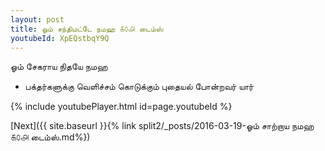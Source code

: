 ```yaml
---
layout: post
title: ஓம் சந்திமட்டே நமஹ ௧௦௮ டைம்ஸ்
youtubeId: XpEQstbqY9Q
---
```

 
 
 ஓம் சேகராய நிதயே நமஹ  
 
 -  பக்தர்களுக்கு வெளிச்சம் கொடுக்கும் புதையல் போன்றவர் யார் 
 
  
 
  
 
 
 
 
 
 


{% include youtubePlayer.html id=page.youtubeId %}
 
[Next]({{ site.baseurl }}{% link  split2/_posts/2016-03-19-ஓம் சாற்றாய நமஹ ௧௦௮ டைம்ஸ்.md%})
 
